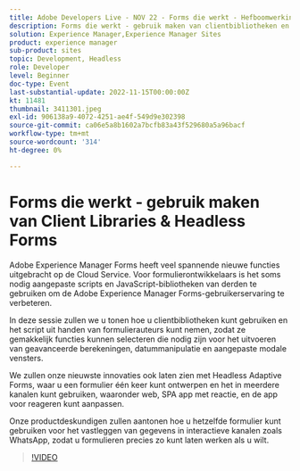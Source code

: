 ```yaml
---
title: Adobe Developers Live - NOV 22 - Forms die werkt - Hefboomwerking van clientbibliotheken en Forms zonder koppen
description: Forms die werkt - gebruik maken van clientbibliotheken en headless FormsAdobe Experience Manager Forms heeft veel spannende nieuwe functies op de Cloud Service uitgebracht. Voor formulierontwikkelaars is het soms nodig om aangepaste scripts en JavaScript-bibliotheken van derden te gebruiken om de Adobe Experience Manager Forms-gebruikerservaring te verbeteren. In deze sessie zullen we u laten zien hoe u clientbibliotheken kunt gebruiken en de scripts uit de handen van formulierauteurs kunt nemen, zodat ze gemakkelijk functies kunnen selecteren die nodig zijn voor het uitvoeren van geavanceerde berekeningen, datummanipulatie en aangepaste modale vensters. Ook zullen we onze nieuwste innovaties laten zien met Headless Adaptive Forms, waar u een formulier en Gebruik het in meerdere kanalen, waaronder web, SPA app met behulp van reactie, en pas de app voor reageren aan. Onze productdeskundigen tonen hoe u hetzelfde formulier kunt gebruiken voor het vastleggen van gegevens in interactieve kanalen zoals WhatsApp, zodat u formulieren precies naar wens kunt laten werken.
solution: Experience Manager,Experience Manager Sites
product: experience manager
sub-product: sites
topic: Development, Headless
role: Developer
level: Beginner
doc-type: Event
last-substantial-update: 2022-11-15T00:00:00Z
kt: 11481
thumbnail: 3411301.jpeg
exl-id: 906138a9-4072-4251-ae4f-549d9e302398
source-git-commit: ca06e5a8b1602a7bcfb83a43f529680a5a96bacf
workflow-type: tm+mt
source-wordcount: '314'
ht-degree: 0%

---
```


# Forms die werkt - gebruik maken van Client Libraries &amp; Headless Forms

Adobe Experience Manager Forms heeft veel spannende nieuwe functies uitgebracht op de Cloud Service. Voor formulierontwikkelaars is het soms nodig aangepaste scripts en JavaScript-bibliotheken van derden te gebruiken om de Adobe Experience Manager Forms-gebruikerservaring te verbeteren.

In deze sessie zullen we u tonen hoe u clientbibliotheken kunt gebruiken en het script uit handen van formulierauteurs kunt nemen, zodat ze gemakkelijk functies kunnen selecteren die nodig zijn voor het uitvoeren van geavanceerde berekeningen, datummanipulatie en aangepaste modale vensters.

We zullen onze nieuwste innovaties ook laten zien met Headless Adaptive Forms, waar u een formulier één keer kunt ontwerpen en het in meerdere kanalen kunt gebruiken, waaronder web, SPA app met reactie, en de app voor reageren kunt aanpassen.

Onze productdeskundigen zullen aantonen hoe u hetzelfde formulier kunt gebruiken voor het vastleggen van gegevens in interactieve kanalen zoals WhatsApp, zodat u formulieren precies zo kunt laten werken als u wilt.

>[!VIDEO](https://video.tv.adobe.com/v/3411301/?quality=12&learn=on)
